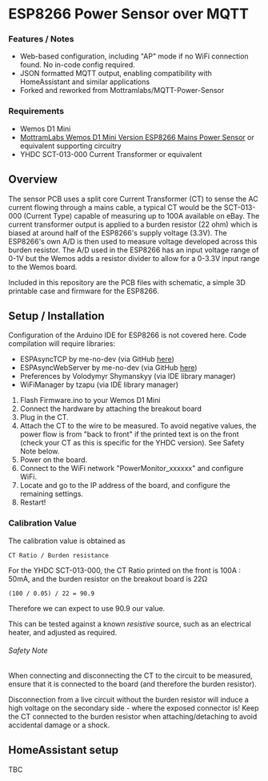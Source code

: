 # ESP8266 Power Sensor over MQTT 

### Features / Notes
- Web-based configuration, including "AP" mode if no WiFi connection found. No in-code config required.
- JSON formatted MQTT output, enabling compatibility with HomeAssistant and similar applications
- Forked and reworked from Mottramlabs/MQTT-Power-Sensor

### Requirements
- Wemos D1 Mini
- [MottramLabs Wemos D1 Mini Version ESP8266 Mains Power Sensor](https://www.mottramlabs.com/esp_products.html) or equivalent supporting circuitry
- YHDC SCT-013-000 Current Transformer or equivalent

## Overview
The sensor PCB uses a split core Current Transformer (CT) to sense the AC current flowing through a mains cable, a typical CT would be the SCT-013-000 (Current Type) capable of measuring up to 100A available on eBay. The current transformer output is applied to a burden resistor (22 ohm) which is biased at around half of the ESP8266's supply voltage (3.3V). The ESP8266's own A/D is then used to measure voltage developed across this burden resistor.  The A/D used in the ESP8266 has an input voltage range of 0-1V but the Wemos adds a resistor divider to allow for a 0-3.3V input range to the Wemos board. 

Included in this repository are the PCB files with schematic, a simple 3D printable case and firmware for the ESP8266.

## Setup / Installation
Configuration of the Arduino IDE for ESP8266 is not covered here.
Code compilation will require libraries:
- ESPAsyncTCP by me-no-dev (via GitHub [here](https://github.com/me-no-dev/ESPAsyncTCP))
- ESPAsyncWebServer by me-no-dev (via GitHub [here](https://github.com/me-no-dev/ESPAsyncWebServer))
- Preferences by Volodymyr Shymanskyy (via IDE library manager)
- WiFiManager by tzapu (via IDE library manager)

1. Flash Firmware.ino to your Wemos D1 Mini
2. Connect the hardware by attaching the breakout board
3. Plug in the CT.
4. Attach the CT to the wire to be measured. To avoid negative values, the power flow is from "back to front" if the printed text is on the front (check your CT as this is specific for the YHDC version). See Safety Note below.
5. Power on the board.
6. Connect to the WiFi network "PowerMonitor_xxxxxx" and configure WiFi.
7. Locate and go to the IP address of the board, and configure the remaining settings.
8. Restart!

### Calibration Value
The calibration value is obtained as
```
CT Ratio / Burden resistance
```
For the YHDC SCT-013-000, the CT Ratio printed on the front is 100A : 50mA, and the burden resistor on the breakout board is 22Ω
```
(100 / 0.05) / 22 = 90.9
```
Therefore we can expect to use 90.9 our value.

This can be tested against a known *resistive* source, such as an electrical heater, and adjusted as required.

###### Safety Note

When connecting and disconnecting the CT to the circuit to be measured, ensure that it is connected to the board (and therefore the burden resistor).

Disconnection from a live circuit without the burden resistor will induce a high voltage on the secondary side - where the exposed connector is! Keep the CT connected to the burden resistor when attaching/detaching to avoid accidental damage or a shock.

## HomeAssistant setup
TBC
